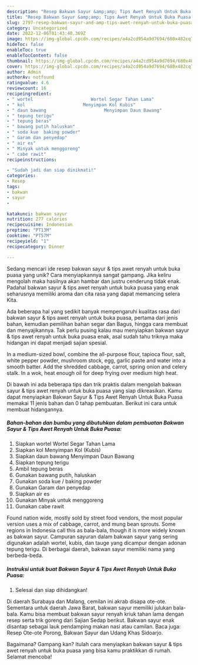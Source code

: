 ```yaml
---
description: "Resep Bakwan Sayur &amp;amp; Tips Awet Renyah Untuk Buka Puasa yang Lezat Sekali"
title: "Resep Bakwan Sayur &amp;amp; Tips Awet Renyah Untuk Buka Puasa yang Lezat Sekali"
slug: 2797-resep-bakwan-sayur-and-amp-tips-awet-renyah-untuk-buka-puasa-yang-lezat-sekali
category: Uncategorized
date: 2022-12-06T01:43:40.369Z
image: https://img-global.cpcdn.com/recipes/a4a2cd954a9d7694/680x482cq70/bakwan-sayur-tips-awet-renyah-untuk-buka-puasa-foto-resep-utama.jpg
hideToc: false
enableToc: true
enableTocContent: false
thumbnail: https://img-global.cpcdn.com/recipes/a4a2cd954a9d7694/680x482cq70/bakwan-sayur-tips-awet-renyah-untuk-buka-puasa-foto-resep-utama.jpg
cover: https://img-global.cpcdn.com/recipes/a4a2cd954a9d7694/680x482cq70/bakwan-sayur-tips-awet-renyah-untuk-buka-puasa-foto-resep-utama.jpg
author: Admin
authorAv: notfound
ratingvalue: 4.6
reviewcount: 16
recipeingredient:
- " wortel                      Wortel Segar Tahan Lama"
- " kol                      Menyimpan Kol Kubis"
- " daun bawang                      Menyimpan Daun Bawang"
- " tepung terigu"
- " tepung beras"
- " bawang putih haluskan"
- " soda kue  baking powder"
- " Garam dan penyedap"
- " air es"
- " Minyak untuk menggoreng"
- " cabe rawit"
recipeinstructions:

- "Sudah jadi dan siap dinikmati!"
categories:
- Resep
tags:
- bakwan
- sayur
- 

katakunci: bakwan sayur  
nutrition: 277 calories
recipecuisine: Indonesian
preptime: "PT13M"
cooktime: "PT57M"
recipeyield: "1"
recipecategory: Dinner

---
```





Sedang mencari ide resep bakwan sayur &amp; tips awet renyah untuk buka puasa yang unik? Cara menyiapkannya sangat gampang. Jika keliru mengolah maka hasilnya akan hambar dan justru cenderung tidak enak. Padahal bakwan sayur &amp; tips awet renyah untuk buka puasa yang enak seharusnya memiliki aroma dan cita rasa yang dapat memancing selera Kita.





Ada beberapa hal yang sedikit banyak mempengaruhi kualitas rasa dari bakwan sayur &amp; tips awet renyah untuk buka puasa, pertama dari jenis bahan, kemudian pemilihan bahan segar dan Bagus, hingga cara membuat dan menyajikannya. Tak perlu pusing kalau mau menyiapkan bakwan sayur &amp; tips awet renyah untuk buka puasa enak,      asal sudah tahu triknya maka hidangan ini dapat menjadi sajian spesial.














In a medium-sized bowl, combine the all-purpose flour, tapioca flour, salt, white pepper powder, mushroom stock, egg, garlic paste and water into a smooth batter. Add the shredded cabbage, carrot, spring onion and celery stalk. In a wok, heat enough oil for deep frying over medium high heat.






Di bawah ini ada beberapa tips dan trik praktis dalam mengolah bakwan sayur &amp; tips awet renyah untuk buka puasa yang siap dikreasikan. Kamu dapat menyiapkan Bakwan Sayur &amp; Tips Awet Renyah Untuk Buka Puasa memakai 11 jenis bahan dan 0 tahap pembuatan. Berikut ini cara untuk membuat hidangannya.

<!--inarticleads1-->

##### Bahan-bahan dan bumbu yang dibutuhkan dalam pembuatan Bakwan Sayur &amp; Tips Awet Renyah Untuk Buka Puasa:

1. Siapkan  wortel                      Wortel Segar Tahan Lama
1. Siapkan  kol                      Menyimpan Kol (Kubis)
1. Siapkan  daun bawang                      Menyimpan Daun Bawang
1. Siapkan  tepung terigu
1. Ambil  tepung beras
1. Gunakan  bawang putih, haluskan
1. Gunakan  soda kue / baking powder
1. Gunakan  Garam dan penyedap
1. Siapkan  air es
1. Gunakan  Minyak untuk menggoreng
1. Gunakan  cabe rawit


Found nation wide, mostly sold by street food vendors, the most popular version uses a mix of cabbage, carrot, and mung bean sprouts. Some regions in Indonesia call this as bala-bala, though it is more widely known as bakwan sayur. Campuran sayuran dalam bakwan sayur yang sering digunakan adalah wortel, kubis, dan tauge yang dicampur dengan adonan tepung terigu. Di berbagai daerah, bakwan sayur memiliki nama yang berbeda-beda. 

<!--inarticleads2-->

##### Instruksi untuk buat Bakwan Sayur &amp; Tips Awet Renyah Untuk Buka Puasa:


1. Selesai dan siap dihidangkan!

Di daerah Surabaya dan Malang, cemilan ini akrab disapa ote-ote. Sementara untuk daerah Jawa Barat, bakwan sayur memiliki julukan bala-bala. Kamu bisa membuat bakwan sayur renyah kriuk tahan lama dengan resep serta trik goreng dari Sajian Sedap berikut. Bakwan sayur enak disantap sebagai lauk pendamping makan nasi atau camilan. Baca juga: Resep Ote-ote Porong, Bakwan Sayur dan Udang Khas Sidoarjo. 

Bagaimana? Gampang kan? Itulah cara menyiapkan bakwan sayur &amp; tips awet renyah untuk buka puasa yang bisa kamu praktikkan di rumah. Selamat mencoba!
